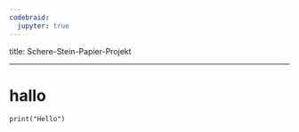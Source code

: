 ```yaml
---
codebraid:
  jupyter: true
---
```


title: Schere-Stein-Papier-Projekt

---
# hallo

```{.kotlin .cb-nb}
print("Hello")
```

